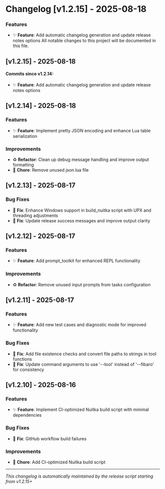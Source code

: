 # Changelog [v1.2.15] - 2025-08-18

### Features
- ✨ **Feature**: Add automatic changelog generation and update release notes options
All notable changes to this project will be documented in this file.

## [v1.2.15] - 2025-08-18

#### Commits since v1.2.14:

- ✨ **Feature**: Add automatic changelog generation and update release notes options



## [v1.2.14] - 2025-08-18

### Features
- ✨ **Feature**: Implement pretty JSON encoding and enhance Lua table serialization

### Improvements
- ♻️ **Refactor**: Clean up debug message handling and improve output formatting
- 🔧 **Chore**: Remove unused json.lua file

## [v1.2.13] - 2025-08-17

### Bug Fixes
- 🐛 **Fix**: Enhance Windows support in build_nuitka script with UPX and threading adjustments
- 🐛 **Fix**: Update release success messages and improve output clarity

## [v1.2.12] - 2025-08-17

### Features
- ✨ **Feature**: Add prompt_toolkit for enhanced REPL functionality

### Improvements
- ♻️ **Refactor**: Remove unused input prompts from tasks configuration

## [v1.2.11] - 2025-08-17

### Features
- ✨ **Feature**: Add new test cases and diagnostic mode for improved functionality

### Bug Fixes
- 🐛 **Fix**: Add file existence checks and convert file paths to strings in tool functions
- 🐛 **Fix**: Update command arguments to use '--tool' instead of '--fibaro' for consistency

## [v1.2.10] - 2025-08-16

### Features
- ✨ **Feature**: Implement CI-optimized Nuitka build script with minimal dependencies

### Bug Fixes
- 🐛 **Fix**: GitHub workflow build failures

### Improvements
- 🔧 **Chore**: Add CI-optimized Nuitka build script

---

*This changelog is automatically maintained by the release script starting from v1.2.15+*
